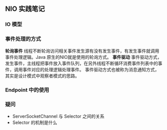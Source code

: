 ## NIO 实践笔记

### IO 模型

### 事件处理的方式
**轮询事件**
线程不断轮询访问相关事件发生源有没有发生事件，有发生事件就调用事件处理逻辑。Java 原生的NIO就是使用的轮询方式。
**事件驱动**
事件驱动方式，发生事件，主线程把事件放入事件队列，在另外线程不断循环消费事件列表中的事件，调用事件对应的处理逻辑处理事件。
事件驱动方式也被称为消息通知方式，其实是设计模式中观察者模式的思路。

### Endpoint 中的使用


### 疑问
- ServerSocketChannel 与 Selector 之间的关系
- Selector 的机制是什么